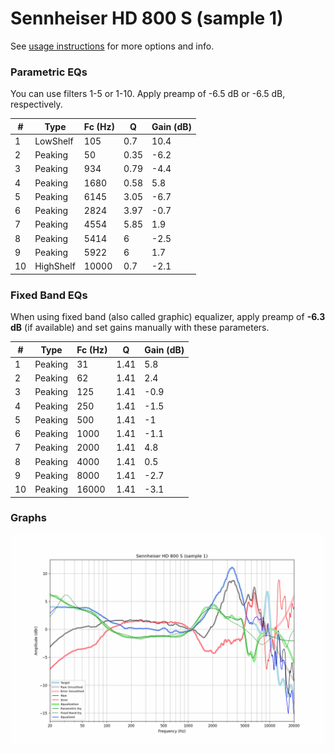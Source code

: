 # Sennheiser HD 800 S (sample 1)
See [usage instructions](https://github.com/jaakkopasanen/AutoEq#usage) for more options and info.

### Parametric EQs
You can use filters 1-5 or 1-10. Apply preamp of -6.5 dB or -6.5 dB, respectively.

|   # | Type      |   Fc (Hz) |    Q |   Gain (dB) |
|-----|-----------|-----------|------|-------------|
|   1 | LowShelf  |       105 | 0.7  |        10.4 |
|   2 | Peaking   |        50 | 0.35 |        -6.2 |
|   3 | Peaking   |       934 | 0.79 |        -4.4 |
|   4 | Peaking   |      1680 | 0.58 |         5.8 |
|   5 | Peaking   |      6145 | 3.05 |        -6.7 |
|   6 | Peaking   |      2824 | 3.97 |        -0.7 |
|   7 | Peaking   |      4554 | 5.85 |         1.9 |
|   8 | Peaking   |      5414 | 6    |        -2.5 |
|   9 | Peaking   |      5922 | 6    |         1.7 |
|  10 | HighShelf |     10000 | 0.7  |        -2.1 |

### Fixed Band EQs
When using fixed band (also called graphic) equalizer, apply preamp of **-6.3 dB** (if available) and set gains manually with these parameters.

|   # | Type    |   Fc (Hz) |    Q |   Gain (dB) |
|-----|---------|-----------|------|-------------|
|   1 | Peaking |        31 | 1.41 |         5.8 |
|   2 | Peaking |        62 | 1.41 |         2.4 |
|   3 | Peaking |       125 | 1.41 |        -0.9 |
|   4 | Peaking |       250 | 1.41 |        -1.5 |
|   5 | Peaking |       500 | 1.41 |        -1   |
|   6 | Peaking |      1000 | 1.41 |        -1.1 |
|   7 | Peaking |      2000 | 1.41 |         4.8 |
|   8 | Peaking |      4000 | 1.41 |         0.5 |
|   9 | Peaking |      8000 | 1.41 |        -2.7 |
|  10 | Peaking |     16000 | 1.41 |        -3.1 |

### Graphs
![](./Sennheiser%20HD%20800%20S%20(sample%201).png)
